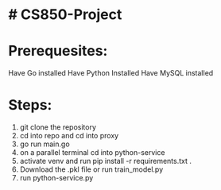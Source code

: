# # CS850-Project


# Prerequesites:

Have Go installed
Have Python Installed
Have MySQL installed

# Steps:

1. git clone the repository
2. cd into repo and cd into proxy
3. go run main.go
4. on a parallel terminal cd into python-service
5. activate venv and run pip install -r requirements.txt .
6. Download the .pkl file or run train_model.py 
7. run python-service.py

